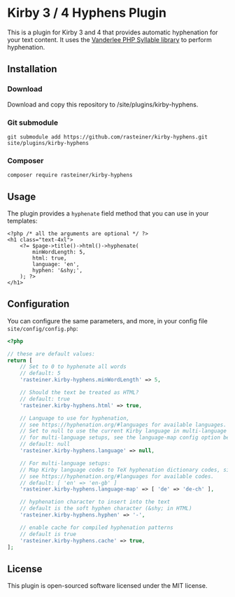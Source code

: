 # Kirby 3 / 4 Hyphens Plugin

This is a plugin for Kirby 3 and 4 that provides automatic hyphenation for your text content. It uses the [Vanderlee PHP Syllable library](https://github.com/vanderlee/phpSyllable) to perform hyphenation.

## Installation

### Download
Download and copy this repository to /site/plugins/kirby-hyphens.

### Git submodule
```
git submodule add https://github.com/rasteiner/kirby-hyphens.git site/plugins/kirby-hyphens
```

### Composer
```
composer require rasteiner/kirby-hyphens
```

## Usage

The plugin provides a `hyphenate` field method that you can use in your templates:

```html+php
<?php /* all the arguments are optional */ ?>
<h1 class="text-4xl">
    <?= $page->title()->html()->hyphenate(
        minWordLength: 5,
        html: true,
        language: 'en',
        hyphen: '&shy;',
    ); ?>
</h1>
```

## Configuration

You can configure the same parameters, and more, in your config file `site/config/config.php`:

```php
<?php 

// these are default values:
return [
    // Set to 0 to hyphenate all words
    // default: 5
    'rasteiner.kirby-hyphens.minWordLength' => 5, 

    // Should the text be treated as HTML?
    // default: true
    'rasteiner.kirby-hyphens.html' => true, 

    // Language to use for hyphenation,
    // see https://hyphenation.org/#languages for available languages.
    // Set to null to use the current Kirby language in multi-language setups.
    // for multi-language setups, see the language-map config option below.
    // default: null
    'rasteiner.kirby-hyphens.language' => null, 

    // For multi-language setups: 
    // Map Kirby language codes to TeX hyphenation dictionary codes, since they don't always match.
    // see https://hyphenation.org/#languages for available codes.
    // default: [ 'en' => 'en-gb' ]
    'rasteiner.kirby-hyphens.language-map' => [ 'de' => 'de-ch' ],

    // hyphenation character to insert into the text
    // default is the soft hyphen character (&shy; in HTML)
    'rasteiner.kirby-hyphens.hyphen' => '-',

    // enable cache for compiled hyphenation patterns
    // default is true
    'rasteiner.kirby-hyphens.cache' => true,
];
```

## License

This plugin is open-sourced software licensed under the MIT license.
